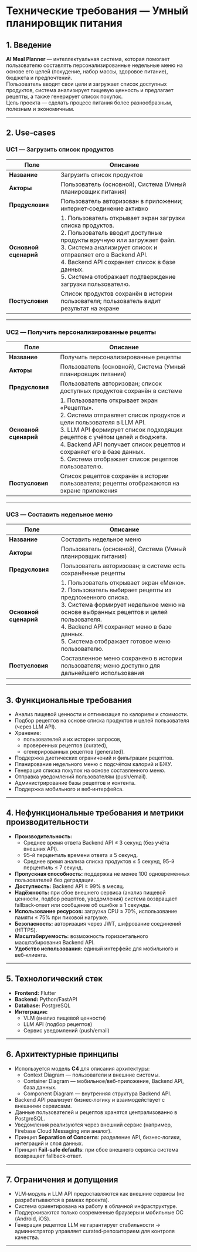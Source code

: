 # Технические требования — Умный планировщик питания

## 1. Введение
**AI Meal Planner** — интеллектуальная система, которая помогает пользователю составлять персонализированные недельные меню на основе его целей (похудение, набор массы, здоровое питание), бюджета и предпочтений.  
Пользователь вводит свои цели и загружает список доступных продуктов, система анализирует пищевую ценность и предлагает рецепты, а также генерирует список покупок.  
Цель проекта — сделать процесс питания более разнообразным, полезным и экономичным.

---

## 2. Use-cases

### UC1 — Загрузить список продуктов

| Поле              | Описание |
|-------------------|----------|
| **Название**      | Загрузить список продуктов |
| **Акторы**        | Пользователь (основной), Система (Умный планировщик питания) |
| **Предусловия**   | Пользователь авторизован в приложении; интернет‑соединение активно |
| **Основной сценарий** | 1. Пользователь открывает экран загрузки списка продуктов.<br>2. Пользователь вводит доступные продукты вручную или загружает файл.<br>3. Система анализирует список и отправляет его в Backend API.<br>4. Backend API сохраняет список в базе данных.<br>5. Система отображает подтверждение загрузки пользователю. |
| **Постусловия**   | Список продуктов сохранён в истории пользователя; пользователь видит результат на экране |

---

### UC2 — Получить персонализированные рецепты

| Поле              | Описание |
|-------------------|----------|
| **Название**      | Получить персонализированные рецепты |
| **Акторы**        | Пользователь (основной), Система (Умный планировщик питания) |
| **Предусловия**   | Пользователь авторизован; список доступных продуктов сохранён в системе |
| **Основной сценарий** | 1. Пользователь открывает экран «Рецепты».<br>2. Система отправляет список продуктов и цели пользователя в LLM API.<br>3. LLM API формирует список подходящих рецептов с учётом целей и бюджета.<br>4. Backend API получает список рецептов и сохраняет его в базе данных.<br>5. Система отображает список рецептов пользователю. |
| **Постусловия**   | Список рецептов сохранён в истории пользователя; рецепты отображаются на экране приложения |

---

### UC3 — Составить недельное меню

| Поле              | Описание |
|-------------------|----------|
| **Название**      | Составить недельное меню |
| **Акторы**        | Пользователь (основной), Система (Умный планировщик питания) |
| **Предусловия**   | Пользователь авторизован; в системе есть сохранённые рецепты |
| **Основной сценарий** | 1. Пользователь открывает экран «Меню».<br>2. Пользователь выбирает рецепты из предложенного списка.<br>3. Система формирует недельное меню на основе выбранных рецептов и целей пользователя.<br>4. Backend API сохраняет меню в базе данных.<br>5. Система отображает готовое меню пользователю. |
| **Постусловия**   | Составленное меню сохранено в истории пользователя; меню доступно для дальнейшего использования |

---

## 3. Функциональные требования
- Анализ пищевой ценности и оптимизация по калориям и стоимости.  
- Подбор рецептов на основе списка продуктов и целей пользователя (через LLM API).  
- Хранение:
  - пользователей и их истории запросов,  
  - проверенных рецептов (curated),  
  - сгенерированных рецептов (generated).  
- Поддержка диетических ограничений и фильтрации рецептов.  
- Планирование недельного меню с подсчётом калорий и БЖУ.  
- Генерация списка покупок на основе составленного меню.  
- Отправка уведомлений пользователям (push/email).  
- Администрирование базы рецептов и контента.  
- Поддержка мобильного и веб‑интерфейса.  

---

## 4. Нефункциональные требования и метрики производительности
- **Производительность:**  
  - Среднее время ответа Backend API ≤ 3 секунд (без учёта внешних API).  
  - 95-й перцентиль времени ответа ≤ 5 секунд.  
  - Среднее время анализа списка продуктов ≤ 5 секунд, 95-й перцентиль ≤ 7 секунд.  
- **Пропускная способность:** поддержка не менее 100 одновременных пользователей без деградации.  
- **Доступность:** Backend API ≥ 99% в месяц.  
- **Надёжность:** при сбое внешнего сервиса (анализ пищевой ценности, подбор рецептов, уведомления) система возвращает fallback‑ответ или сообщение об ошибке ≤ 1 секунды.  
- **Использование ресурсов:** загрузка CPU ≤ 70%, использование памяти ≤ 75% при пиковой нагрузке.  
- **Безопасность:** авторизация через JWT, шифрование соединений (HTTPS).  
- **Масштабируемость:** возможность горизонтального масштабирования Backend API.  
- **Удобство использования:** единый интерфейс для мобильного и веб‑клиента.  

---

## 5. Технологический стек
- **Frontend:** Flutter  
- **Backend:** Python/FastAPI  
- **Database:** PostgreSQL  
- **Интеграции:**  
  - VLM (анализ пищевой ценности)  
  - LLM API (подбор рецептов)  
  - Сервис уведомлений (push/email)  

---

## 6. Архитектурные принципы
- Используется модель **C4** для описания архитектуры:  
  - Context Diagram — пользователи и внешние системы.  
  - Container Diagram — мобильное/веб‑приложение, Backend API, база данных.  
  - Component Diagram — внутренняя структура Backend API.  
- Backend API реализует бизнес‑логику и взаимодействует с внешними сервисами.  
- Данные пользователей и рецептов хранятся централизованно в PostgreSQL.  
- Уведомления реализуются через внешний сервис (например, Firebase Cloud Messaging или аналог).  
- Принцип **Separation of Concerns**: разделение API, бизнес‑логики, интеграций и слоя данных.  
- Принцип **Fail-safe defaults**: при сбое внешнего сервиса система возвращает fallback‑ответ.  

---

## 7. Ограничения и допущения
- VLM‑модуль и LLM API предоставляются как внешние сервисы (не разрабатываются в рамках проекта).  
- Система ориентирована на работу в облачной инфраструктуре.  
- Поддерживаются только современные браузеры и мобильные ОС (Android, iOS).  
- Генерация рецептов LLM не гарантирует стабильности → администратор управляет curated‑репозиторием для контроля качества.  

---
